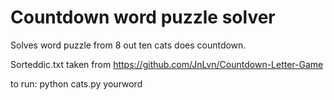 # Countdown word puzzle solver
Solves word puzzle from 8 out ten cats does countdown.

Sorteddic.txt taken from https://github.com/JnLvn/Countdown-Letter-Game

to run: 
python cats.py yourword
